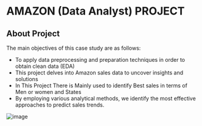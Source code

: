 # AMAZON (Data Analyst) PROJECT
## About Project
The main objectives of this case study are as follows:

* To apply data preprocessing and preparation techniques in order to obtain clean data (EDA)
* This project delves into Amazon sales data to uncover insights and solutions
* In This Project There is Mainly used to identify Best sales in terms of Men or women and States
* By employing various analytical methods, we identify the most effective approaches to predict sales trends.

![image](https://github.com/VishalMurya/Amazom-Data-Analysis-/assets/146605505/c2a73c04-2d2f-4ab3-8a36-ea21f1383842)


